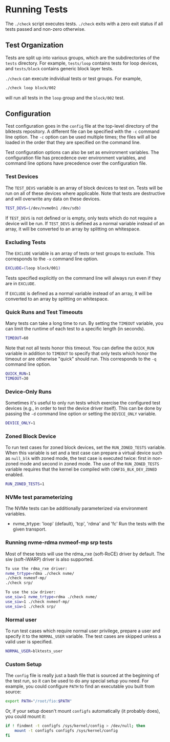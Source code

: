 # Running Tests

The `./check` script executes tests. `./check` exits with a zero exit status if
all tests passed and non-zero otherwise.

## Test Organization

Tests are split up into various groups, which are the subdirectories of the
`tests` directory. For example, `tests/loop` contains tests for loop devices,
and `tests/block` contains generic block layer tests.

`./check` can execute individual tests or test groups. For example,

```sh
./check loop block/002
```

will run all tests in the `loop` group and the `block/002` test.

## Configuration

Test configuration goes in the `config` file at the top-level directory of the
blktests repository. A different file can be specified with the `-c` command
line option. The `-c` option can be used multiple times; the files will all be
loaded in the order that they are specified on the command line.

Test configuration options can also be set as environment variables. The
configuration file has precedence over environment variables, and command line
options have precedence over the configuration file.

### Test Devices

The `TEST_DEVS` variable is an array of block devices to test on. Tests will be
run on all of these devices where applicable. Note that tests are destructive
and will overwrite any data on these devices.

```sh
TEST_DEVS=(/dev/nvme0n1 /dev/sdb)
```

If `TEST_DEVS` is not defined or is empty, only tests which do not require a
device will be run. If `TEST_DEVS` is defined as a normal variable instead of
an array, it will be converted to an array by splitting on whitespace.

### Excluding Tests


The `EXCLUDE` variable is an array of tests or test groups to exclude. This
corresponds to the `-x` command line option.

```sh
EXCLUDE=(loop block/001)
```

Tests specified explicitly on the command line will always run even if they are
in `EXCLUDE`.

If `EXCLUDE` is defined as a normal variable instead of an array, it will be
converted to an array by splitting on whitespace.

### Quick Runs and Test Timeouts

Many tests can take a long time to run. By setting the `TIMEOUT` variable, you
can limit the runtime of each test to a specific length (in seconds).

```sh
TIMEOUT=60
```

Note that not all tests honor this timeout. You can define the `QUICK_RUN`
variable in addition to `TIMEOUT` to specify that only tests which honor the
timeout or are otherwise "quick" should run. This corresponds to the `-q`
command line option.

```sh
QUICK_RUN=1
TIMEOUT=30
```

### Device-Only Runs

Sometimes it's useful to only run tests which exercise the configured test
devices (e.g., in order to test the device driver itself). This can be done by
passing the `-d` command line option or setting the `DEVICE_ONLY` variable.

```sh
DEVICE_ONLY=1
```

### Zoned Block Device

To run test cases for zoned block devices, set the `RUN_ZONED_TESTS` variable.
When this variable is set and a test case can prepare a virtual device such as
`null_blk` with zoned mode, the test case is executed twice: first in non-zoned
mode and second in zoned mode. The use of the `RUN_ZONED_TESTS` variable
requires that the kernel be compiled with `CONFIG_BLK_DEV_ZONED` enabled.
```sh
RUN_ZONED_TESTS=1
```

### NVMe test parameterizing

The NVMe tests can be additionally parameterized via environment variables.

- nvme_trtype: 'loop' (default), 'tcp', 'rdma' and 'fc'
  Run the tests with the given transport.

### Running nvme-rdma nvmeof-mp srp tests

Most of these tests will use the rdma_rxe (soft-RoCE) driver by default. The siw (soft-iWARP) driver is also supported.
```sh
To use the rdma_rxe driver:
nvme_trtype=rdma ./check nvme/
./check nvmeof-mp/
./check srp/

To use the siw driver:
use_siw=1 nvme_trtype=rdma ./check nvme/
use_siw=1 ./check nvmeof-mp/
use_siw=1 ./check srp/
```

### Normal user

To run test cases which require normal user privilege, prepare a user and
specify it to the `NORMAL_USER` variable. The test cases are skipped unless a
valid user is specified.

```sh
NORMAL_USER=blktests_user
```

### Custom Setup

The `config` file is really just a bash file that is sourced at the beginning
of the test run, so it can be used to do any special setup you need. For
example, you could configure `PATH` to find an executable you built from
source:

```sh
export PATH="/root/fio:$PATH"
```

Or, if your setup doesn't mount `configfs` automatically (it probably does),
you could mount it:

```sh
if ! findmnt -t configfs /sys/kernel/config > /dev/null; then
	mount -t configfs configfs /sys/kernel/config
fi
```
